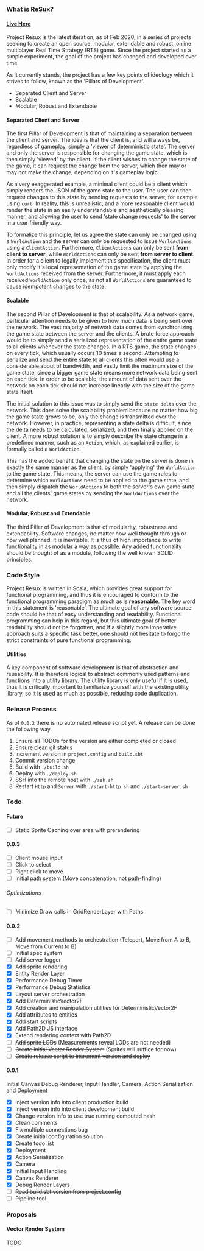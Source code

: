 ### What is ReSux?

#### [Live Here](http://104.248.21.234:11100/)

Project Resux is the latest iteration, as of Feb 2020, in a series of projects seeking to create an open source, modular, extendable and robust, online multiplayer Real Time Strategy (RTS) game. Since the project started as a simple experiment, the goal of the project has changed and developed over time.

As it currently stands, the project has a few key points of ideology which it strives to follow, known as the 'Pillars of Development'.

 - Separated Client and Server
 - Scalable
 - Modular, Robust and Extendable

#### Separated Client and Server

The first Pillar of Development is that of maintaining a separation between the client and server. The idea is that the client is, and will always be, regardless of gameplay, simply a 'viewer of deterministic state'. The server and only the server is responsible for changing the game state, which is then simply 'viewed' by the client. If the client wishes to change the state of the game, it can request the change from the server, which then may or may not make the change, depending on it's gameplay logic.

As a very exaggerated example, a minimal client could be a client which simply renders the JSON of the game state to the user. The user can then request changes to this state by sending requests to the server, for example using `curl`. In reality, this is unrealistic, and a more reasonable client would render the state in an easily understandable and aesthetically pleasing manner, and allowing the user to send 'state change requests' to the server in a user friendly way.

To formalize this principle, let us agree the state can only be changed using a `WorldAction` and the server can only be requested to issue `WorldActions` using a `ClientAction`. Furthermore, `ClientActions` can only be sent **from client to server**, while `WorldActions` can only be sent **from server to client**. In order for a client to legally implement this specification, the client must only modify it's local representation of the game state by applying the `WorldActions` received from the server. Furthermore, it must apply each received `WorldAction` only once, as not all `WorldActions` are guaranteed to cause idempotent changes to the state.

#### Scalable

The second Pillar of Development is that of scalability. As a network game, particular attention needs to be given to how much data is being sent over the network. The vast majority of network data comes from synchronizing the game state between the server and the clients. A brute force approach would be to simply send a serialized representation of the entire game state to all clients whenever the state changes. In a RTS game, the state changes on every tick, which usually occurs 10 times a second. Attempting to serialize and send the entire state to all clients this often would use a considerable about of bandwidth, and vastly limit the maximum size of the game state, since a bigger game state means more network data being sent on each tick. In order to be scalable, the amount of data sent over the network on each tick should not increase linearly with the size of the game state itself.

The initial solution to this issue was to simply send the `state delta` over the network. This does solve the scalability problem because no matter how big the game state grows to be, only the change is transmitted over the network. However, in practice, representing a state delta is difficult, since the delta needs to be calculated, serialized, and then finally applied on the client. A more robust solution is to simply describe the state change in a predefined manner, such as an `Action`, which, as explained earlier, is formally called a `WorldAction`.

This has the added benefit that changing the state on the server is done in exactly the same manner as the client, by simply 'applying' the `WorldAction` to the game state. This means, the server can use the game rules to determine which `WorldActions` need to be applied to the game state, and then simply dispatch the `WorldActions` to both the server's own game state and all the clients' game states by sending the `WorldActions` over the network.

#### Modular, Robust and Extendable

The third Pillar of Development is that of modularity, robustness and extendability. Software changes, no matter how well thought through or how well planned, it is inevitable. It is thus of high importance to write functionality in as modular a way as possible. Any added functionality should be thought of as a module, following the well known SOLID principles.

### Code Style

Project Resux is written in Scala, which provides great support for functional programming, and thus it is encouraged to conform to the functional programming paradigm as much as is **reasonable**. The key word in this statement is 'reasonable'. The ultimate goal of any software source code should be that of easy understanding and readability. Functional programming can help in this regard, but this ultimate goal of better readability should not be forgotten, and if a slightly more imperative approach suits a specific task better, one should not hesitate to forgo the strict constraints of pure functional programming.

#### Utilities

A key component of software development is that of abstraction and reusability. It is therefore logical to abstract commonly used patterns and functions into a utility library. The utility library is only useful if it is used, thus it is critically important to familiarize yourself with the existing utility library, so it is used as much as possible, reducing code duplication.

### Release Process

As of `0.0.2` there is no automated release script yet. A release can be done the following way.

 1. Ensure all TODOs for the version are either completed or closed
 2. Ensure clean git status
 3. Increment version in `project.config` and `build.sbt`
 4. Commit version change
 5. Build with `./build.sh`
 6. Deploy with `./deploy.sh`
 7. SSH into the remote host with `./ssh.sh`
 8. Restart `Http` and `Server` with `./start-http.sh` and `./start-server.sh`

### Todo

#### Future

- [ ] Static Sprite Caching over area with prerendering

#### 0.0.3

- [ ] Client mouse input
- [ ] Click to select
- [ ] Right click to move
- [ ] Initial path system (Move concatenation, not path-finding)

###### Optimizations

- [ ] Minimize Draw calls in GridRenderLayer with Paths

#### 0.0.2

- [ ] Add movement methods to orchestration (Teleport, Move from A to B, Move from Current to B)
- [ ] Initial spec system
- [ ] Add server logger
- [x] Add sprite rendering
- [x] Entity Render Layer
- [x] Performance Debug Timer
- [x] Performance Debug Statistics
- [x] Layout server orchestration
- [x] Add DeterministicVector2F
- [x] Add creation and manipulation utilities for DeterministicVector2F
- [x] Add attributes to entities
- [x] Add start scripts
- [x] Add Path2D JS interface
- [x] Extend rendering context with Path2D
- [ ] ~~Add sprite LODs~~ (Measurements reveal LODs are not needed)
- [ ] ~~Create initial Vector Render System~~ (Sprites will suffice for now)
- [ ] ~~Create release script to increment version and deploy~~

#### 0.0.1

Initial Canvas Debug Renderer, Input Handler, Camera, Action Serialization and Deployment

- [x] Inject version info into client production build
- [x] Inject version info into client development build
- [x] Change version info to use true running computed hash
- [x] Clean comments
- [x] Fix multiple connections bug
- [x] Create initial configuration solution
- [x] Create todo list
- [x] Deployment
- [x] Action Serialization
- [x] Camera
- [x] Initial Input Handling
- [x] Canvas Renderer
- [x] Debug Render Layers
- [ ] ~~Read build.sbt version from project.config~~
- [ ] ~~Pipeline tool~~

### Proposals

#### Vector Render System

TODO

